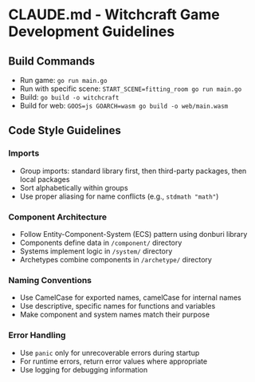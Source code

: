 # CLAUDE.md - Witchcraft Game Development Guidelines

## Build Commands
- Run game: `go run main.go`
- Run with specific scene: `START_SCENE=fitting_room go run main.go`
- Build: `go build -o witchcraft`
- Build for web: `GOOS=js GOARCH=wasm go build -o web/main.wasm`

## Code Style Guidelines

### Imports
- Group imports: standard library first, then third-party packages, then local packages
- Sort alphabetically within groups
- Use proper aliasing for name conflicts (e.g., `stdmath "math"`)

### Component Architecture
- Follow Entity-Component-System (ECS) pattern using donburi library
- Components define data in `/component/` directory
- Systems implement logic in `/system/` directory
- Archetypes combine components in `/archetype/` directory

### Naming Conventions
- Use CamelCase for exported names, camelCase for internal names
- Use descriptive, specific names for functions and variables
- Make component and system names match their purpose

### Error Handling
- Use `panic` only for unrecoverable errors during startup
- For runtime errors, return error values where appropriate
- Use logging for debugging information